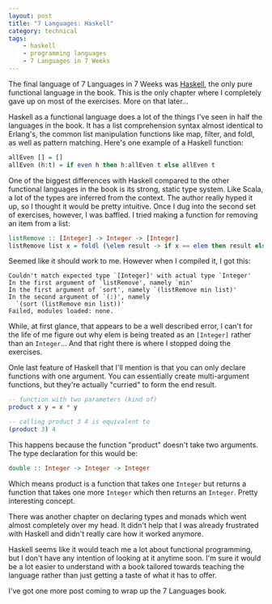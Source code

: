 ```yaml
---
layout: post
title: "7 Languages: Haskell"
category: technical
tags:
    - haskell
    - programming languages
    - 7 Languages in 7 Weeks
---
```

The final language of 7 Languages in 7 Weeks was [Haskell](http://en.wikipedia.org/wiki/Haskell_(programming_language)), the only pure functional language in the book. This is the only chapter where I completely gave up on most of the exercises. More on that later...

Haskell as a functional language does a lot of the things I've seen in half the languages in the book. It has a list comprehension syntax almost identical to Erlang's, the common list manipulation functions like map, filter, and foldl, as well as pattern matching. Here's one example of a Haskell function:

```haskell
allEven [] = []
allEven (h:t) = if even h then h:allEven t else allEven t
```

One of the biggest differences with Haskell compared to the other functional languages in the book is its strong, static type system. Like Scala, a lot of the types are inferred from the context. The author really hyped it up, so I thought it would be pretty intuitive. Once I dug into the second set of exercises, however, I was baffled. I tried making a function for removing an item from a list:

```haskell
listRemove :: [Integer] -> Integer -> [Integer]
listRemove list x = foldl (\elem result -> if x == elem then result else elem:result) [] list
```

Seemed like it should work to me. However when I compiled it, I got this:

```
Couldn't match expected type `[Integer]' with actual type `Integer'
In the first argument of `listRemove', namely `min'
In the first argument of `sort', namely `(listRemove min list)'
In the second argument of `(:)', namely
  `(sort (listRemove min list))'
Failed, modules loaded: none.
```
While, at first glance, that appears to be a well described error, I can't for the life of me figure out why elem is being treated as an `[Integer]` rather than an `Integer`... And that right there is where I stopped doing the exercises.

Onle last feature of Haskell that I'll mention is that you can only declare functions with one argument. You can essentially create multi-argument functions, but they're actually "curried" to form the end result.

```haskell
-- function with two parameters (kind of)
product x y = x * y

-- calling product 3 4 is equivalent to
(product 3) 4
```

This happens because the function "product" doesn't take two arguments. The type declaration for this would be:

```haskell
double :: Integer -> Integer -> Integer
```

Which means product is a function that takes one `Integer` but returns a function that takes one more `Integer` which then returns an `Integer`. Pretty interesting concept.

There was another chapter on declaring types and monads which went almost completely over my head. It didn't help that I was already frustrated with Haskell and didn't really care how it worked anymore.

Haskell seems like it would teach me a lot about functional programming, but I don't have any intention of looking at it anytime soon. I'm sure it would be a lot easier to understand with a book tailored towards teaching the language rather than just getting a taste of what it has to offer.

I've got one more post coming to wrap up the 7 Languages book.

